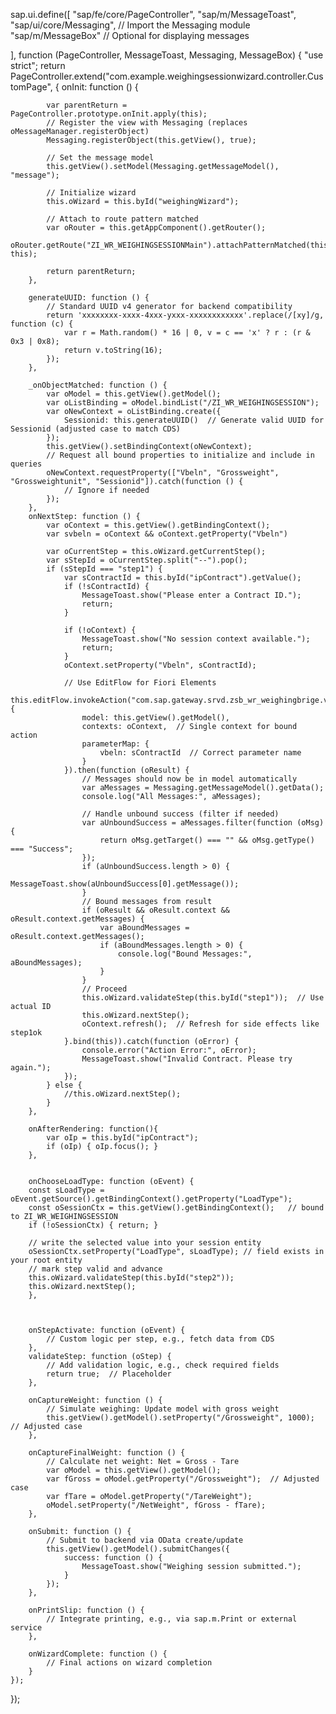 sap.ui.define([
    "sap/fe/core/PageController",
    "sap/m/MessageToast",
    "sap/ui/core/Messaging",  // Import the Messaging module
    "sap/m/MessageBox"        // Optional for displaying messages

], function (PageController, MessageToast, Messaging, MessageBox) {
    "use strict";
    return PageController.extend("com.example.weighingsessionwizard.controller.CustomPage", {
        onInit: function () {

            
            var parentReturn = PageController.prototype.onInit.apply(this);
            // Register the view with Messaging (replaces oMessageManager.registerObject)
            Messaging.registerObject(this.getView(), true);

            // Set the message model 
            this.getView().setModel(Messaging.getMessageModel(), "message");

            // Initialize wizard
            this.oWizard = this.byId("weighingWizard");

            // Attach to route pattern matched
            var oRouter = this.getAppComponent().getRouter();
            oRouter.getRoute("ZI_WR_WEIGHINGSESSIONMain").attachPatternMatched(this._onObjectMatched, this);

            return parentReturn;
        },

        generateUUID: function () {
            // Standard UUID v4 generator for backend compatibility
            return 'xxxxxxxx-xxxx-4xxx-yxxx-xxxxxxxxxxxx'.replace(/[xy]/g, function (c) {
                var r = Math.random() * 16 | 0, v = c == 'x' ? r : (r & 0x3 | 0x8);
                return v.toString(16);
            });
        },

        _onObjectMatched: function () {
            var oModel = this.getView().getModel();
            var oListBinding = oModel.bindList("/ZI_WR_WEIGHINGSESSION");
            var oNewContext = oListBinding.create({
                Sessionid: this.generateUUID()  // Generate valid UUID for Sessionid (adjusted case to match CDS)
            });
            this.getView().setBindingContext(oNewContext);
            // Request all bound properties to initialize and include in queries
            oNewContext.requestProperty(["Vbeln", "Grossweight", "Grossweightunit", "Sessionid"]).catch(function () {
                // Ignore if needed
            });
        },
        onNextStep: function () {
            var oContext = this.getView().getBindingContext();
            var svbeln = oContext && oContext.getProperty("Vbeln")
            
            var oCurrentStep = this.oWizard.getCurrentStep();
            var sStepId = oCurrentStep.split("--").pop();
            if (sStepId === "step1") {
                var sContractId = this.byId("ipContract").getValue();
                if (!sContractId) {
                    MessageToast.show("Please enter a Contract ID.");
                    return;
                }
                
                if (!oContext) {
                    MessageToast.show("No session context available.");
                    return;
                }
                oContext.setProperty("Vbeln", sContractId);

                // Use EditFlow for Fiori Elements
                this.editFlow.invokeAction("com.sap.gateway.srvd.zsb_wr_weighingbrige.v0001.identifyCard(...)", {
                    model: this.getView().getModel(),
                    contexts: oContext,  // Single context for bound action
                    parameterMap: {
                        vbeln: sContractId  // Correct parameter name
                    }
                }).then(function (oResult) {
                    // Messages should now be in model automatically
                    var aMessages = Messaging.getMessageModel().getData();
                    console.log("All Messages:", aMessages);

                    // Handle unbound success (filter if needed)
                    var aUnboundSuccess = aMessages.filter(function (oMsg) {
                        return oMsg.getTarget() === "" && oMsg.getType() === "Success";
                    });
                    if (aUnboundSuccess.length > 0) {
                        MessageToast.show(aUnboundSuccess[0].getMessage());
                    }
                    // Bound messages from result
                    if (oResult && oResult.context && oResult.context.getMessages) {
                        var aBoundMessages = oResult.context.getMessages();
                        if (aBoundMessages.length > 0) {
                            console.log("Bound Messages:", aBoundMessages);
                        }
                    }
                    // Proceed
                    this.oWizard.validateStep(this.byId("step1"));  // Use actual ID
                    this.oWizard.nextStep();
                    oContext.refresh();  // Refresh for side effects like step1ok
                }.bind(this)).catch(function (oError) {
                    console.error("Action Error:", oError);
                    MessageToast.show("Invalid Contract. Please try again.");
                });
            } else {
                //this.oWizard.nextStep();
            }
        },

        onAfterRendering: function(){
            var oIp = this.byId("ipContract");
            if (oIp) { oIp.focus(); }
        },
          

        onChooseLoadType: function (oEvent) {
        const sLoadType = oEvent.getSource().getBindingContext().getProperty("LoadType");
        const oSessionCtx = this.getView().getBindingContext();   // bound to ZI_WR_WEIGHINGSESSION
        if (!oSessionCtx) { return; }

        // write the selected value into your session entity
        oSessionCtx.setProperty("LoadType", sLoadType); // field exists in your root entity
        // mark step valid and advance
        this.oWizard.validateStep(this.byId("step2"));
        this.oWizard.nextStep();
        },
        
        

        onStepActivate: function (oEvent) {
            // Custom logic per step, e.g., fetch data from CDS
        },
        validateStep: function (oStep) {
            // Add validation logic, e.g., check required fields
            return true;  // Placeholder
        },

        onCaptureWeight: function () {
            // Simulate weighing: Update model with gross weight
            this.getView().getModel().setProperty("/Grossweight", 1000);  // Adjusted case
        },

        onCaptureFinalWeight: function () {
            // Calculate net weight: Net = Gross - Tare
            var oModel = this.getView().getModel();
            var fGross = oModel.getProperty("/Grossweight");  // Adjusted case
            var fTare = oModel.getProperty("/TareWeight");
            oModel.setProperty("/NetWeight", fGross - fTare);
        },

        onSubmit: function () {
            // Submit to backend via OData create/update
            this.getView().getModel().submitChanges({
                success: function () {
                    MessageToast.show("Weighing session submitted.");
                }
            });
        },

        onPrintSlip: function () {
            // Integrate printing, e.g., via sap.m.Print or external service
        },

        onWizardComplete: function () {
            // Final actions on wizard completion
        }
    });
});
